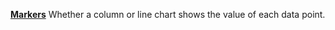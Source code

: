 [**Markers**](properties-chart.md) Whether a column or line chart shows the value of each data point.
